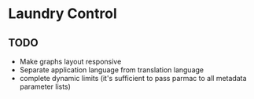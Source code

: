 # Laundry Control

## TODO

 - Make graphs layout responsive
 - Separate application language from translation language
 - complete dynamic limits (it's sufficient to pass parmac to all metadata parameter lists)